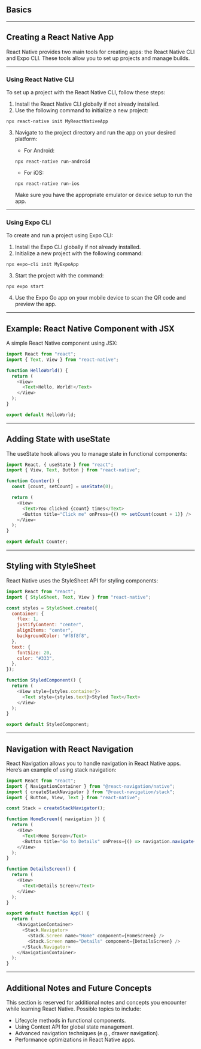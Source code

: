 ## Basics

---

## Creating a React Native App

React Native provides two main tools for creating apps: the React Native CLI and Expo CLI. These tools allow you to set up projects and manage builds.

---

### Using React Native CLI

To set up a project with the React Native CLI, follow these steps:

1. Install the <span class="emphasis">React Native CLI</span> globally if not already installed.
2. Use the following command to initialize a new project:

```shell
npx react-native init MyReactNativeApp
```

3. Navigate to the project directory and run the app on your desired platform:
   - For Android:

   ```shell
   npx react-native run-android
   ```

   - For iOS:

   ```shell
   npx react-native run-ios
   ```

   Make sure you have the appropriate <span class="emphasis">emulator</span> or <span class="secondEmphasis">device</span> setup to run the app.

---

### Using Expo CLI

To create and run a project using <span class="emphasis">Expo CLI</span>:

1. Install the <span class="emphasis">Expo CLI</span> globally if not already installed.
2. Initialize a new project with the following command:

```shell
npx expo-cli init MyExpoApp
```

3. Start the project with the command:

```shell
npx expo start
```

4. Use the <span class="emphasis">Expo Go app</span> on your mobile device to scan the QR code and preview the app.

---

## Example: React Native Component with JSX

A simple React Native component using <span class="emphasis">JSX</span>:

```javascript
import React from "react";
import { Text, View } from "react-native";

function HelloWorld() {
  return (
    <View>
      <Text>Hello, World!</Text>
    </View>
  );
}

export default HelloWorld;
```

---

## Adding State with <span class="emphasis">useState</span>

The <span class="emphasis">useState</span> hook allows you to manage <span class="secondEmphasis">state</span> in functional components:

```javascript
import React, { useState } from "react";
import { View, Text, Button } from "react-native";

function Counter() {
  const [count, setCount] = useState(0);

  return (
    <View>
      <Text>You clicked {count} times</Text>
      <Button title="Click me" onPress={() => setCount(count + 1)} />
    </View>
  );
}

export default Counter;
```

---

## Styling with <span class="emphasis">StyleSheet</span>

React Native uses the <span class="emphasis">StyleSheet API</span> for styling components:

```javascript
import React from "react";
import { StyleSheet, Text, View } from "react-native";

const styles = StyleSheet.create({
  container: {
    flex: 1,
    justifyContent: "center",
    alignItems: "center",
    backgroundColor: "#f8f8f8",
  },
  text: {
    fontSize: 20,
    color: "#333",
  },
});

function StyledComponent() {
  return (
    <View style={styles.container}>
      <Text style={styles.text}>Styled Text</Text>
    </View>
  );
}

export default StyledComponent;
```

---

## Navigation with <span class="emphasis">React Navigation</span>

<span class="emphasis">React Navigation</span> allows you to handle <span class="secondEmphasis">navigation</span> in React Native apps. Here’s an example of using <span class="emphasis">stack navigation</span>:

```javascript
import React from "react";
import { NavigationContainer } from "@react-navigation/native";
import { createStackNavigator } from "@react-navigation/stack";
import { Button, View, Text } from "react-native";

const Stack = createStackNavigator();

function HomeScreen({ navigation }) {
  return (
    <View>
      <Text>Home Screen</Text>
      <Button title="Go to Details" onPress={() => navigation.navigate("Details")} />
    </View>
  );
}

function DetailsScreen() {
  return (
    <View>
      <Text>Details Screen</Text>
    </View>
  );
}

export default function App() {
  return (
    <NavigationContainer>
      <Stack.Navigator>
        <Stack.Screen name="Home" component={HomeScreen} />
        <Stack.Screen name="Details" component={DetailsScreen} />
      </Stack.Navigator>
    </NavigationContainer>
  );
}
```

---

## Additional Notes and Future Concepts

This section is reserved for additional notes and concepts you encounter while learning <span class="emphasis">React Native</span>. Possible topics to include:

- <span class="emphasis">Lifecycle methods</span> in functional components.
- Using <span class="secondEmphasis">Context API</span> for global state management.
- Advanced navigation techniques (e.g., <span class="emphasis">drawer navigation</span>).
- Performance optimizations in <span class="emphasis">React Native</span> apps.


